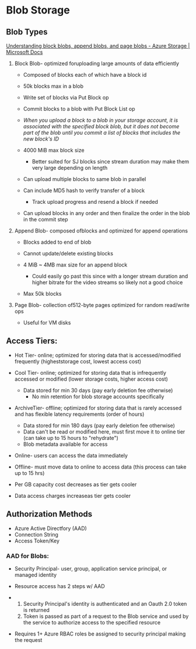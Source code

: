 # Blob Storage

## Blob Types

[Understanding block blobs, append blobs, and page blobs - Azure Storage | Microsoft Docs](https://docs.microsoft.com/en-us/rest/api/storageservices/understanding-block-blobs--append-blobs--and-page-blobs)

1. Block Blob- optimized foruploading large amounts of data efficiently

   - Composed of blocks each of which have a block id

   - 50k blocks max in a blob

   - Write set of blocks via Put Block op

   - Commit blocks to a blob with Put Block List op

   - *When you upload a block to a blob in your storage account, it is associated with the specified block blob, but it does not become part of the blob until you commit a list of blocks that includes the new block's ID*

   - 4000 MiB max block size
     - Better suited for SJ blocks since stream duration may make them very large depending on length

   - Can upload multiple blocks to same blob in parallel

   - Can include MD5 hash to verify transfer of a block
     - Track upload progress and resend a block if needed

   - Can upload blocks in any order and then finalize the order in the blob in the commit step

2. Append Blob- composed ofblocks and optimized for append operations

   - Blocks added to end of blob

   - Cannot update/delete existing blocks

   - 4 MiB ~ 4MB max size for an append block
     - Could easily go past this since with a longer stream duration and higher bitrate for the video  streams so likely not a good choice

   - Max 50k blocks

3. Page Blob- collection of512-byte pages optimized for random read/write ops

   - Useful for VM disks

## Access Tiers:

- Hot Tier- online; optimized for storing data that is accessed/modified frequently (higheststorage cost, lowest access cost)
- Cool Tier- online; optimized for storing data that is infrequently accessed or modified (lower storage costs, higher access cost)
  - Data stored for min 30 days (pay early deletion fee otherwise)
    - No min retention for blob  storage accounts specifically

- ArchiveTier- offline; optimized for storing data that is rarely accessed and has flexible latency requirements (order of hours)
  - Data stored for min 180 days (pay early deletion fee otherwise)
  - Data can't be read or modified here, must first move it to online tier (can take up to 15 hours to "rehydrate")
  - Blob metadata available for access

- Online- users can access the data immediately
- Offline- must move data to online to access data (this process can take up to 15 hrs)
- Per GB capacity cost decreases as tier gets cooler
- Data access charges increaseas tier gets cooler

## Authorization Methods

- Azure Active Directfory (AAD)
- Connection String
- Access Token/Key

### AAD for Blobs:

- Security Principal- user, group, application service principal, or managed identity

- Resource access has 2 steps w/ AAD

- 1. Security Principal's identity is authenticated and an Oauth 2.0 token is returned
  2. Token is passed as part of a request to the Blob service and used by the service to authorize access to the specified resource

- Requires 1+ Azure RBAC roles be assigned to security principal making the request